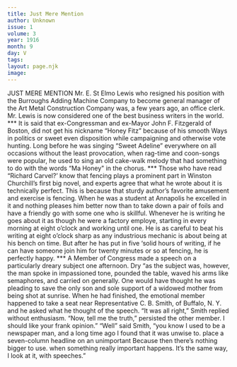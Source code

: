 ```yaml
---
title: Just Mere Mention
author: Unknown
issue: 1
volume: 3
year: 1916
month: 9
day: V
tags:
layout: page.njk
image:
---
```

JUST MERE MENTION       Mr. E. St Elmo Lewis who resigned his position with the Burroughs Adding Machine Company to become general manager of the Art Metal Construction Company was, a few years ago, an office clerk. Mr. Lewis is now considered one of the best business writers in the world.       ***      It is said that ex-Congressman and ex-Mayor John F. Fitzgerald of Boston, did not get his nickname “Honey Fitz” because of his smooth Ways in politics or sweet even disposition while campaigning and otherwise vote hunting. Long before he was singing “Sweet Adeline” everywhere on all occasions without the least provocation, when rag-time and coon-songs were popular, he used to sing an old cake-walk melody that had something to do with the words “Ma Honey" in the chorus.       ***      Those who have read “Richard Carvel?’ know that fencing plays a prominent part in Winston Churchill’s first big novel, and experts agree that what he wrote about it is technically perfect. This is because that sturdy author’s favorite amusement and exercise is fencing. When he was a student at Annapolis he excelled in it and nothing pleases him better now than to take down a pair of foils and have a friendly go with some one who is skillful.       Whenever he is writing he goes about it as though he were a factory employe, starting in every morning at eight o’clock and working until one. He is as careful to beat his writing at eight o’clock sharp as any industrious mechanic is about being at his bench on time. But after he has put in five ‘solid hours of writing, if he can have someone join him for twenty minutes or so at fencing, he is perfectly happy.       ***      A Member of Congress made a speech on a particularly dreary subject one afternoon. Dry “as the subject was, however, the man spoke in impassioned tone, pounded the table, waved his arms like semaphores, and carried on generally. One would have thought he was pleading to save the only son and sole support of a widowed mother from being shot at sunrise.       When he had finished, the emotional member happened to take a seat near Representative C. B. Smith, of Buffalo, N. Y. and he asked what he thought of the speech.       “It was all right,” Smith replied without enthusiasm.       “Now, tell me the truth,” persisted the other member. I should like your frank opinion.”      “Well” said Smith, “you know I used to be a newspaper man, and a long time ago I found that it was unwise to. place a seven-column headline on an unimportant Because then there’s nothing bigger to use. when something really important happens. It’s the same way, I look at it, with speeches.”    
